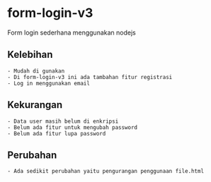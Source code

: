 # form-login-v3
Form login sederhana menggunakan nodejs

## Kelebihan
```
- Mudah di gunakan
- Di form-login-v3 ini ada tambahan fitur registrasi
- Log in menggunakan email
```

## Kekurangan
```
- Data user masih belum di enkripsi
- Belum ada fitur untuk mengubah password
- Belum ada fitur lupa password
```

## Perubahan
```
- Ada sedikit perubahan yaitu pengurangan penggunaan file.html
```
